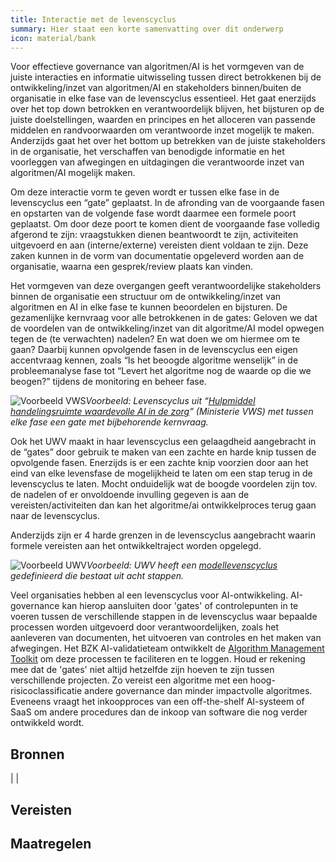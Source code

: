 ```yaml
---
title: Interactie met de levenscyclus
summary: Hier staat een korte samenvatting over dit onderwerp
icon: material/bank
---
```


Voor effectieve governance van algoritmen/AI is het vormgeven van de juiste interacties en informatie uitwisseling tussen direct betrokkenen bij de ontwikkeling/inzet van algoritmen/AI en stakeholders binnen/buiten de organisatie in elke fase van de levenscyclus essentieel. Het gaat enerzijds over het top down betrokken en verantwoordelijk blijven, het bijsturen op de juiste doelstellingen, waarden en principes en het alloceren van passende middelen en randvoorwaarden om verantwoorde inzet mogelijk te maken. Anderzijds gaat het over het bottom up betrekken van de juiste stakeholders in de organisatie, het verschaffen van benodigde informatie en het voorleggen van afwegingen en uitdagingen die verantwoorde inzet van algoritmen/AI mogelijk maken. 

Om deze interactie vorm te geven wordt er tussen elke fase in de levenscyclus een “gate” geplaatst. In de afronding van de voorgaande fasen en opstarten van de volgende fase wordt daarmee een formele poort geplaatst. Om door deze poort te komen dient de voorgaande fase volledig afgerond te zijn: vraagstukken dienen beantwoordt te zijn, activiteiten uitgevoerd en aan (interne/externe) vereisten dient voldaan te zijn. Deze zaken kunnen in de vorm van documentatie opgeleverd worden aan de organisatie, waarna een gesprek/review plaats kan vinden. 

Het vormgeven van deze overgangen geeft verantwoordelijke stakeholders binnen de organisatie een structuur om de ontwikkeling/inzet van algoritmen en AI in elke fase te kunnen beoordelen en bijsturen. De gezamenlijke kernvraag voor alle betrokkenen in de gates: Geloven we dat de voordelen van de ontwikkeling/inzet van dit algoritme/AI model opwegen tegen de (te verwachten) nadelen? En wat doen we om hiermee om te gaan? Daarbij kunnen opvolgende fasen in de levenscyclus een eigen accentvraag kennen, zoals “Is het beoogde algoritme wenselijk” in de probleemanalyse fase tot “Levert het algoritme nog de waarde op die we beogen?” tijdens de monitoring en beheer fase. 

![Voorbeeld VWS](https://github.com/user-attachments/assets/b479db11-a1ce-460a-bcee-bb9873e0e2fe)*Voorbeeld: Levenscyclus uit “[Hulpmiddel handelingsruimte waardevolle AI in de zorg](https://www.datavoorgezondheid.nl/wegwijzer-ai-in-de-zorg/documenten/publicaties/2021/07/15/innovation-funnel-for-valuable-ai-in-healthcare)” (Ministerie VWS) met tussen elke fase een gate met bijbehorende kernvraag.*

Ook het UWV maakt in haar levenscyclus een gelaagdheid aangebracht in de “gates” door gebruik te maken van een zachte en harde knip tussen de opvolgende fasen. Enerzijds is er een zachte knip voorzien door aan het eind van elke levensfase de mogelijkheid te laten om een stap terug in de levenscyclus te laten. Mocht onduidelijk wat de boogde voordelen zijn tov. de nadelen of er onvoldoende invulling gegeven is aan de vereisten/activiteiten dan kan het algoritme/ai ontwikkelproces terug gaan naar de levenscyclus.

Anderzijds zijn er 4 harde grenzen in de levenscyclus aangebracht waarin formele vereisten aan het ontwikkeltraject worden opgelegd.  

![Voorbeeld UWV](https://github.com/user-attachments/assets/055d3ade-cd1c-4245-b5ef-51c91acdb877)*Voorbeeld: UWV heeft een [modellevenscyclus](https://www.uwv.nl/overuwv/Images/bijlage-4-beslissing-op-bezwaar-op-wob-verzoek-software-en-algoritmes.pdf) gedefinieerd die bestaat uit acht stappen.*

Veel organisaties hebben al een levenscyclus voor AI-ontwikkeling. AI-governance kan hierop aansluiten door 'gates' of controlepunten in te voeren tussen de verschillende stappen in de levenscyclus waar bepaalde processen worden uitgevoerd door verantwoordelijken, zoals het aanleveren van documenten, het uitvoeren van controles en het maken van afwegingen.
Het BZK AI-validatieteam ontwikkelt de [Algorithm Management Toolkit](https://github.com/MinBZK/amt) om deze processen te faciliteren en te loggen. Houd er rekening mee dat de 'gates' niet altijd hetzelfde zijn hoeven te zijn tussen verschillende projecten. Zo vereist een algoritme met een hoog-risicoclassificatie andere governance dan minder impactvolle algoritmes. Eveneens vraagt het inkoopproces van een off-the-shelf AI-systeem of SaaS om andere procedures dan de inkoop van software die nog verder ontwikkeld wordt.

## Bronnen
| |



## Vereisten

<!-- list_vereisten_1 bouwblok/governance -->

## Maatregelen

<!-- list_maatregelen_1 bouwblok/governance -->



